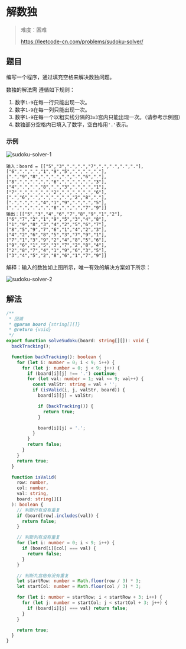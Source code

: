 # 解数独

> 难度：困难
>
> https://leetcode-cn.com/problems/sudoku-solver/

## 题目

编写一个程序，通过填充空格来解决数独问题。

数独的解法需 遵循如下规则：

1. 数字`1-9`在每一行只能出现一次。
2. 数字`1-9`在每一列只能出现一次。
3. 数字`1-9`在每一个以粗实线分隔的`3x3`宫内只能出现一次。（请参考示例图）
4. 数独部分空格内已填入了数字，空白格用`'.'`表示。

### 示例

![sudoku-solver-1](https://user-images.githubusercontent.com/88995580/159103327-79c378ce-8cca-4360-b3fa-92bee3fa85dc.png)

```
输入：board = [["5","3",".",".","7",".",".",".","."],["6",".",".","1","9","5",".",".","."],[".","9","8",".",".",".",".","6","."],["8",".",".",".","6",".",".",".","3"],["4",".",".","8",".","3",".",".","1"],["7",".",".",".","2",".",".",".","6"],[".","6",".",".",".",".","2","8","."],[".",".",".","4","1","9",".",".","5"],[".",".",".",".","8",".",".","7","9"]]
输出：[["5","3","4","6","7","8","9","1","2"],["6","7","2","1","9","5","3","4","8"],["1","9","8","3","4","2","5","6","7"],["8","5","9","7","6","1","4","2","3"],["4","2","6","8","5","3","7","9","1"],["7","1","3","9","2","4","8","5","6"],["9","6","1","5","3","7","2","8","4"],["2","8","7","4","1","9","6","3","5"],["3","4","5","2","8","6","1","7","9"]]
```

解释：输入的数独如上图所示，唯一有效的解决方案如下所示：

![sudoku-solver-2](https://user-images.githubusercontent.com/88995580/159103313-c7fc3e07-d5fb-40f8-a33d-c997687e92b1.png)

## 解法

```typescript
/**
 * 回溯
 * @param board {string[][]}
 * @return {void}
 */
export function solveSudoku(board: string[][]): void {
  backTracking();

  function backTracking(): boolean {
    for (let i: number = 0; i < 9; i++) {
      for (let j: number = 0; j < 9; j++) {
        if (board[i][j] !== '.') continue;
        for (let val: number = 1; val <= 9; val++) {
          const valStr: string = val + '';
          if (isValid(i, j, valStr, board)) {
            board[i][j] = valStr;

            if (backTracking()) {
              return true;
            }

            board[i][j] = '.';
          }
        }
        return false;
      }
    }
    return true;
  }

  function isValid(
    row: number,
    col: number,
    val: string,
    board: string[][]
  ): boolean {
    // 判断行有没有重复
    if (board[row].includes(val)) {
      return false;
    }

    // 判断列有没有重复
    for (let i: number = 0; i < 9; i++) {
      if (board[i][col] === val) {
        return false;
      }
    }

    // 判断九宫格有没有重复
    let startRow: number = Math.floor(row / 3) * 3;
    let startCol: number = Math.floor(col / 3) * 3;

    for (let i: number = startRow; i < startRow + 3; i++) {
      for (let j: number = startCol; j < startCol + 3; j++) {
        if (board[i][j] === val) return false;
      }
    }

    return true;
  }
}
```
